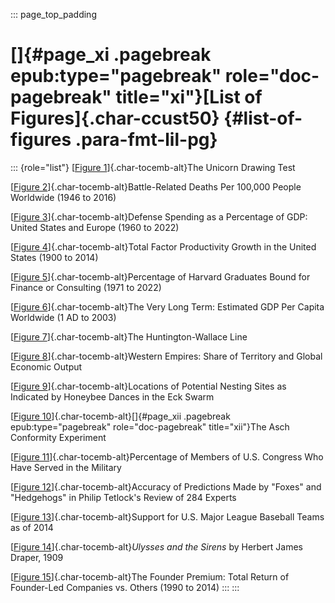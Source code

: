 ::: page_top_padding
# []{#page_xi .pagebreak epub:type="pagebreak" role="doc-pagebreak" title="xi"}[List of Figures]{.char-ccust50} {#list-of-figures .para-fmt-lil-pg}

::: {role="list"}
[[Figure
1](Karp_9780593798706_epub3_c002_r1.xhtml#page_20_img1)]{.char-tocemb-alt}The
Unicorn Drawing Test

[[Figure
2](Karp_9780593798706_epub3_c004_r1.xhtml#page_40_img1)]{.char-tocemb-alt}Battle-Related
Deaths Per 100,000 People Worldwide (1946 to 2016)

[[Figure
3](Karp_9780593798706_epub3_c004_r1.xhtml#page_42_img1)]{.char-tocemb-alt}Defense
Spending as a Percentage of GDP: United States and Europe (1960 to 2022)

[[Figure
4](Karp_9780593798706_epub3_c004_r1.xhtml#page_48_img1)]{.char-tocemb-alt}Total
Factor Productivity Growth in the United States (1900 to 2014)

[[Figure
5](Karp_9780593798706_epub3_c006_r1.xhtml#page_75_img1)]{.char-tocemb-alt}Percentage
of Harvard Graduates Bound for Finance or Consulting (1971 to 2022)

[[Figure
6](Karp_9780593798706_epub3_c006_r1.xhtml#page_78_img1)]{.char-tocemb-alt}The
Very Long Term: Estimated GDP Per Capita Worldwide (1 AD to 2003)

[[Figure
7](Karp_9780593798706_epub3_c007_r1.xhtml#page_86_img1)]{.char-tocemb-alt}The
Huntington-Wallace Line

[[Figure
8](Karp_9780593798706_epub3_c007_r1.xhtml#page_94_img1)]{.char-tocemb-alt}Western
Empires: Share of Territory and Global Economic Output

[[Figure
9](Karp_9780593798706_epub3_c010_r1.xhtml#page_118_img1)]{.char-tocemb-alt}Locations
of Potential Nesting Sites as Indicated by Honeybee Dances in the Eck
Swarm

[[Figure
10](Karp_9780593798706_epub3_c012_r1.xhtml#page_131_img1)]{.char-tocemb-alt}[]{#page_xii
.pagebreak epub:type="pagebreak" role="doc-pagebreak" title="xii"}The
Asch Conformity Experiment

[[Figure
11](Karp_9780593798706_epub3_c013_r1.xhtml#page_144_img1)]{.char-tocemb-alt}Percentage
of Members of U.S. Congress Who Have Served in the Military

[[Figure
12](Karp_9780593798706_epub3_c014_r1.xhtml#page_163_img1)]{.char-tocemb-alt}Accuracy
of Predictions Made by "Foxes" and "Hedgehogs" in Philip Tetlock's
Review of 284 Experts

[[Figure
13](Karp_9780593798706_epub3_c017_r1.xhtml#page_193_img1)]{.char-tocemb-alt}Support
for U.S. Major League Baseball Teams as of 2014

[[Figure
14](Karp_9780593798706_epub3_c018_r1.xhtml#page_208_img1)]{.char-tocemb-alt}*Ulysses
and the Sirens* by Herbert James Draper, 1909

[[Figure
15](Karp_9780593798706_epub3_c018_r1.xhtml#page_210_img1)]{.char-tocemb-alt}The
Founder Premium: Total Return of Founder-Led Companies vs. Others (1990
to 2014)
:::
:::
